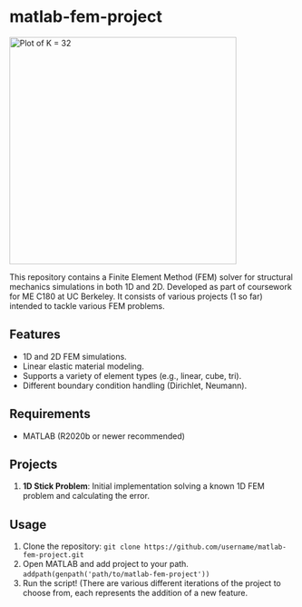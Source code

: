 # matlab-fem-project
<img src="images/plot_k_32.png" alt="Plot of K = 32" width="400"/>

This repository contains a Finite Element Method (FEM) solver for structural mechanics simulations in both 1D and 2D. Developed as part of coursework for ME C180 at UC Berkeley.
It consists of various projects (1 so far) intended to tackle various FEM problems.

## Features
- 1D and 2D FEM simulations.
- Linear elastic material modeling.
- Supports a variety of element types (e.g., linear, cube, tri).
- Different boundary condition handling (Dirichlet, Neumann).

## Requirements
- MATLAB (R2020b or newer recommended)

## Projects
1. **1D Stick Problem**: Initial implementation solving a known 1D FEM problem and calculating the error.

## Usage
1. Clone the repository:
   ```git clone https://github.com/username/matlab-fem-project.git```
2. Open MATLAB and add project to your path.
   ```addpath(genpath('path/to/matlab-fem-project'))```
3. Run the script! (There are various different iterations of the project to choose from, each represents the addition of a new feature.
